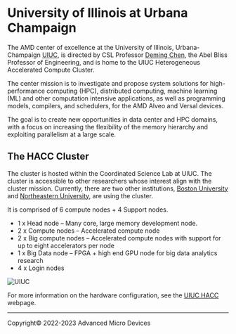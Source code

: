 # University of Illinois at Urbana Champaign

The AMD center of excellence at the University of Illinois, Urbana-Champaign [UIUC](https://csl.illinois.edu/news/illinois-named-xilinx-center-excellence), is directed by CSL Professor [Deming Chen](http://dchen.ece.illinois.edu/), the Abel Bliss Professor of Engineering, and is home to the UIUC Heterogeneous Accelerated Compute Cluster.

The center mission is to investigate and propose system solutions for high-performance computing (HPC), distributed computing, machine learning (ML) and other computation intensive applications, as well as programming models, compilers, and schedulers, for the AMD Alveo and Versal devices.

The goal is to create new opportunities in data center and HPC domains, with a focus on increasing the flexibility of the memory hierarchy and exploiting parallelism at a large scale.

## The HACC Cluster

The cluster is hosted within the Coordinated Science Lab at UIUC. The cluster is accessible to other researchers whose interest align with the cluster mission. Currently, there are two other institutions, [Boston University](https://www.bu.edu/eng/profile/martin-herbordt/) and [Northeastern University](https://coe.northeastern.edu/people/leeser-miriam/), are using the cluster.

It is comprised of 6 compute nodes + 4 Support nodes.

- 1 x Head node – Many core, large memory development node.
- 2 x Compute nodes – Accelerated compute node
- 2 x Big compute nodes – Accelerated compute nodes with support for up to eight accelerators per node
- 1 x Big Data node – FPGA + high end GPU node for big data analytics research
- 4 x Login nodes

<img src="images/uiuc/xacc_uiuc.png" alt="UIUC" class="responsive">

For more information on the hardware configuration, see the [UIUC HACC](https://xilinx-center.csl.illinois.edu/xacc-cluster/) webpage.

---------------------------------------
<p class="copyright">Copyright&copy; 2022-2023 Advanced Micro Devices</p>